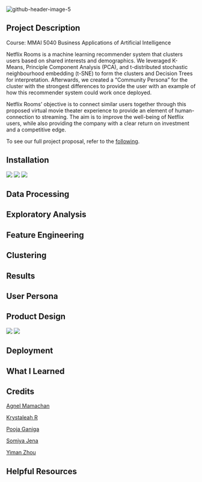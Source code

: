 ![github-header-image-5](https://user-images.githubusercontent.com/96799559/169658516-0d78a0e2-ca15-4849-96de-6e201e858896.png)


## Project Description 
Course: MMAI 5040 Business Applications of Artificial Intelligence 

Netflix Rooms is a machine learning recommender system that clusters users based on shared interests and demographics. We leveraged K-Means, Principle Component Analysis (PCA), and t-distributed stochastic neighbourhood embedding (t-SNE) to form the clusters and Decision Trees for interpretation. Afterwards, we created a “Community Persona” for the cluster with the strongest differences to provide the user with an example of how this recommender system could work once deployed. 

Netflix Rooms’ objective is to connect similar users together through this proposed virtual movie theater experience to provide an element of human-connection to streaming. The aim is to improve the well-being of Netflix users, while also providing the company with a clear return on investment and a competitive edge. 

To see our full project proposal, refer to the [following](https://github.com/bintualkassoum/netflix-rooms-project/blob/main/Netflix%20Rooms%20Project%20Proposal.pdf).

## Installation 
![](https://img.shields.io/badge/Library-Google%20Colab-informational?style=flat&logo=googlecolab&logoColor=white&color=F25757)
![](https://img.shields.io/badge/Library-Numpy-informational?style=flat&logo=numpy&logoColor=white&color=F25757)
![](https://img.shields.io/badge/Library-Pandas-informational?style=flat&logo=pandas&logoColor=white&color=F25757)

## Data Processing 

## Exploratory Analysis 

## Feature Engineering 

## Clustering 

## Results 

## User Persona 

## Product Design 
![](https://img.shields.io/badge/Library-Balsamiq-informational?style=flat&logoColor=white&color=F25757)
![](https://img.shields.io/badge/Library-MS%20Power%20Point-informational?style=flat&logo=numpy&logoColor=white&color=F25757)

## Deployment 

## What I Learned 

## Credits 
[Agnel Mamachan](https://github.com/AgnelMamachan)

[Krystaleah R](https://github.com/KrystaleahR)

[Pooja Ganiga](https://github.com/poojaganiga)

[Somiya Jena](https://github.com/somiyajena98)

[Yiman Zhou](https://github.com/yimanzhou)

## Helpful Resources 
